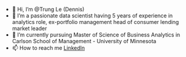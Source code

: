 - 👋 Hi, I’m @Trung Le (Dennis)
- 👀 I’m a passionate data scientist having 5 years of experience in analytics role, ex-portfolio management head of consumer lending market leader
- 🌱 I’m currently pursuing Master of Science of Business Analytics in Carlson School of Management - University of Minnesota 
- 📫 How to reach me [LinkedIn](https://www.linkedin.com/in/trungle0306/)

<!---
trungle14/trungle14 is a ✨ special ✨ repository because its `README.md` (this file) appears on your GitHub profile.
You can click the Preview link to take a look at your changes.
--->
